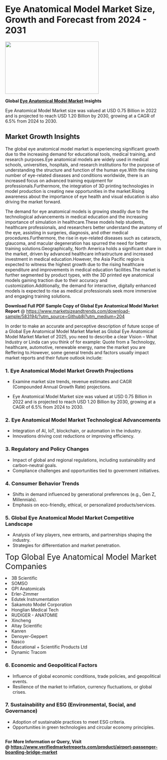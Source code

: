 <H1>Eye Anatomical Model Market Size, Growth and Forecast from 2024 - 2031</H1><img class="aligncenter size-medium wp-image-584254" src="https://thirdeyenews.in/wp-content/uploads/2024/09/Global-Market-Research-300x168.jpeg" alt="" width="300" height="168" /><p><strong>Global&nbsp;<a href="https://www.marketsizeandtrends.com/download-sample/583194/?utm_source=Github8j?utm_medium=204">Eye Anatomical Model Market</a> Insights</strong></p><p>Eye Anatomical Model Market size was valued at USD 0.75 Billion in 2022 and is projected to reach USD 1.20 Billion by 2030, growing at a CAGR of 6.5% from 2024 to 2030.</p><p><h2>Market Growth Insights</h2> <p>The global eye anatomical model market is experiencing significant growth due to the increasing demand for educational tools, medical training, and research purposes.Eye anatomical models are widely used in medical schools, universities, hospitals, and research institutions for the purpose of understanding the structure and function of the human eye.With the rising number of eye-related diseases and conditions worldwide, there is an increased focus on advanced training equipment for professionals.Furthermore, the integration of 3D printing technologies in model production is creating new opportunities in the market.Rising awareness about the importance of eye health and visual education is also driving the market forward.</p> <p>The demand for eye anatomical models is growing steadily due to the technological advancements in medical education and the increasing importance of simulation in healthcare.These models help students, healthcare professionals, and researchers better understand the anatomy of the eye, assisting in surgeries, diagnosis, and other medical procedures.Furthermore, the rise in eye-related diseases such as cataracts, glaucoma, and macular degeneration has spurred the need for better training solutions.Geographically, North America holds a significant share in the market, driven by advanced healthcare infrastructure and increased investment in medical education.However, the Asia Pacific region is expected to witness the highest growth due to the rising healthcare expenditure and improvements in medical education facilities.The market is further segmented by product types, with the 3D printed eye anatomical models gaining traction due to their accuracy and customization.Additionally, the demand for interactive, digitally enhanced models is expected to rise as medical professionals seek more immersive and engaging training solutions.</p> <p><span class=""><strong>Download Full PDF Sample Copy of Global Eye Anatomical Model Market Report</strong> @ <a href="https://www.marketsizeandtrends.com/download-sample/583194/?utm_source=Github8j?utm_medium=204" target="_blank">https://www.marketsizeandtrends.com/download-sample/583194/?utm_source=Github8j?utm_medium=204</a></span></p><p>In order to make an accurate and perceptive description of future scope of a Global&nbsp;Eye Anatomical Model Market Market as Global&nbsp;Eye Anatomical Model Market Market of 2025, you need to describe a clear Vision &ndash; What Industry or Linda can you think of for example: Quote from a Technology, healthcare, automotive, renewable energy, name the market you are Reffering to.However, some general trends and factors usually impact market reports and their future outlook include:</p><h3>1.&nbsp;<strong>Eye Anatomical Model Market Growth Projections</strong></h3><ul><li>Examine market size trends, revenue estimates and CAGR (Compounded Annual Growth Rate) projections.</li><li><p>Eye Anatomical Model Market size was valued at USD 0.75 Billion in 2022 and is projected to reach USD 1.20 Billion by 2030, growing at a CAGR of 6.5% from 2024 to 2030.</p></li></ul><h3>2.&nbsp;<strong>Eye Anatomical Model Market Technological Advancements</strong></h3><ul><li>Integration of AI, IoT, blockchain, or automation in the industry.</li><li>Innovations driving cost reductions or improving efficiency.</li></ul><h3>3.&nbsp;<strong>Regulatory and Policy Changes</strong></h3><ul><li>Impact of global and regional regulations, including sustainability and carbon-neutral goals.</li><li>Compliance challenges and opportunities tied to government initiatives.</li></ul><h3>4.&nbsp;<strong>Consumer Behavior Trends</strong></h3><ul><li>Shifts in demand influenced by generational preferences (e.g., Gen Z, Millennials).</li><li>Emphasis on eco-friendly, ethical, or personalized products/services.</li></ul><h3>5.&nbsp;<strong>Global Eye Anatomical Model Market Competitive Landscape</strong></h3><ul><li>Analysis of key players, new entrants, and partnerships shaping the industry.</li><li>Strategies for differentiation and market penetration.</li></ul><p data-pm-slice="1 1 []"><span style="color: inherit; font-family: inherit; font-size: 25px;">Top Global Eye Anatomical Model Market Companies</span></p><div class="" data-test-id=""><p><li>3B Scientific</li><li> SOMSO</li><li> GPI Anatomicals</li><li> Erler-Zimmer</li><li> Edutek Instrumentation</li><li> Sakamoto Model Corporation</li><li> Honglian Medical Tech</li><li> RUDIGER - ANATOMIE</li><li> Xincheng</li><li> Altay Scientific</li><li> Kanren</li><li> Denoyer-Geppert</li><li> Nasco</li><li> Educational + Scientific Products Ltd</li><li> Dynamic Tracom</li></p></div><h3>6.&nbsp;<strong>Economic and Geopolitical Factors</strong></h3><ul><li>Influence of global economic conditions, trade policies, and geopolitical events.</li><li>Resilience of the market to inflation, currency fluctuations, or global crises.</li></ul><h3>7.&nbsp;<strong>Sustainability and ESG (Environmental, Social, and Governance)</strong></h3><ul><li>Adoption of sustainable practices to meet ESG criteria.</li><li>Opportunities in green technologies and circular economy principles.</li></ul><h2><strong style="font-size: 14px;">For More Information or Query, Visit @&nbsp;</strong><a style="background-color: #ffffff; font-size: 14px;" href="https://www.marketsizeandtrends.com/report/eye-anatomical-model-market/" target="_blank">https://www.verifiedmarketreports.com/product/airport-passenger-boarding-bridge-market</a></h2>